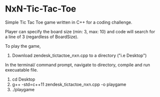 # NxN-Tic-Tac-Toe

Simple Tic Tac Toe game written in C++ for a coding challenge. 

Player can specify the board size (min: 3, max: 10) and code will search for a line of 3 (regardless of BoardSize). 

To play the game, 

1. Download zendesk_tictactoe_nxn.cpp to a directory ("i.e Desktop")

In the terminal/ command prompt, navigate to directory, compile and run execuatable file.

1. cd Desktop
2. g++ -std=c++11 zendesk_tictactoe_nxn.cpp -o playgame
3. ./playgame
